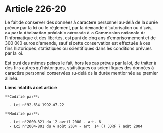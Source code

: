 # Article 226-20

Le fait de conserver des données à caractère personnel au-delà de la durée prévue par la loi ou le règlement, par la demande
d'autorisation ou d'avis, ou par la déclaration préalable adressée à la Commission nationale de l'informatique et des
libertés, est puni de cinq ans d'emprisonnement et de 300 000 euros d'amende, sauf si cette conservation est effectuée à des
fins historiques, statistiques ou scientifiques dans les conditions prévues par la loi.

Est puni des mêmes peines le fait, hors les cas prévus par la loi, de traiter à des fins autres qu'historiques, statistiques
ou scientifiques des données à caractère personnel conservées au-delà de la durée mentionnée au premier alinéa.

**Liens relatifs à cet article**

	**Codifié par**:

	  - Loi n°92-684 1992-07-22

	**Modifié par**:

	  - Loi n°2000-321 du 12 avril 2000 - art. 6
	  - Loi n°2004-801 du 6 août 2004 - art. 14 () JORF 7 août 2004

